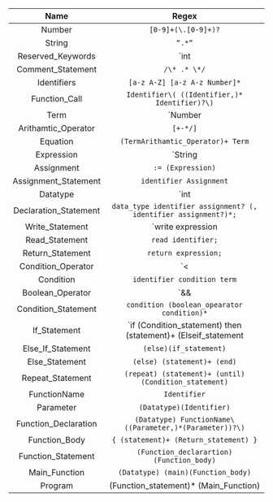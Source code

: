 |         Name          |                            Regex                             |
| :-------------------: | :----------------------------------------------------------: |
|        Number         |                     `[0-9]+(\.[0-9]+)?`                      |
|        String         |                            `“.*“`                            |
|   Reserved_Keywords   | `int|float|string|read|write|repeat|until|if|elseif|else|then|return|endl` |
|   Comment_Statement   |                         `/\* .* \*/`                         |
|      Identifiers      |                `[a-z A-Z] [a-z A-z Number]*`                 |
|     Function_Call     |        `Identifier\( ((Identifier,)* Identifier)?\)`         |
|         Term          |              `Number|Identifier|Function_Call`               |
|  Arithamtic_Operator  |                           `[+-*/]`                           |
|       Equation        |              `(TermArithamtic_Operator)+ Term`               |
|      Expression       |                    `String|Term|Equation`                    |
|      Assignment       |                      `:= (Expression)`                       |
| Assignment_Statement  |                   `identifier Assignment`                    |
|       Datatype        |                      `int|float|string`                      |
| Declaration_Statement | `data_type identifier assignment? (, identifier assignment?)*;` |
|    Write_Statement    |                   `write expression|endl;`                   |
|    Read_Statement     |                      `read identifier;`                      |
|   Return_Statement    |                     `return expression;`                     |
|  Condition_Operator   |                          `<|>|=|<>`                          |
|       Condition       |                 `identifier condition term`                  |
|   Boolean_Operator    |                          `&&| \|\|`                          |
|  Condition_Statement  |          `condition (boolean_opearator condition)*`          |
|     If_Statement      | `if (Condition_statement) then (statement)+ (Elseif_statement|Else_statement|end)` |
|   Else_If_Statement   |                    `(else)(if_statement)`                    |
|    Else_Statement     |                 `(else) (statement)+ (end)`                  |
|   Repeat_Statement    |     `(repeat) (statement)+ (until)(Condition_statement)`     |
|     FunctionName      |                         `Identifier`                         |
|       Parameter       |                   `(Datatype)(Identifier)`                   |
| Function_Declaration  |   `(Datatype) FunctionName\((Parameter,)*(Parameter))?\)`    |
|     Function_Body     |            `{ (statement)+ (Return_statement) }`             |
|  Function_Statement   |           `(Function_declarartion)(Function_body)`           |
|     Main_Function     |              `(Datatype) (main)(Function_body)`              |
|        Program        |            (Function_statement)* (Main_Function)             |